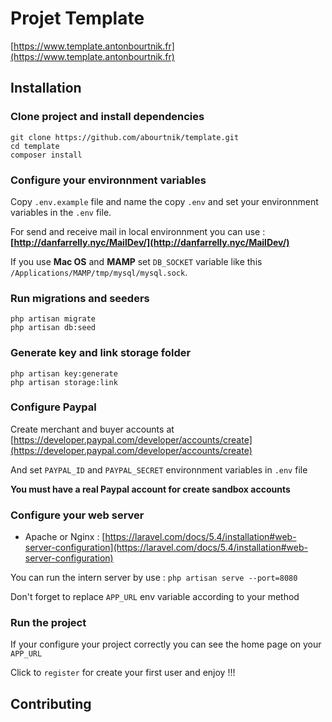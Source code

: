 # Projet Template

[https://www.template.antonbourtnik.fr](https://www.template.antonbourtnik.fr)

## Installation

### Clone project and install dependencies

```shell
git clone https://github.com/abourtnik/template.git
cd template
composer install
```

### Configure your environnment variables

Copy `.env.example` file and name the copy `.env` and set your environnment variables in the `.env` file.

For send and receive mail in local environnment you can use :  **[http://danfarrelly.nyc/MailDev/](http://danfarrelly.nyc/MailDev/)**

If you use **Mac OS** and **MAMP** set `DB_SOCKET` variable like this `/Applications/MAMP/tmp/mysql/mysql.sock`.


### Run migrations and seeders

```shell
php artisan migrate
php artisan db:seed
```

### Generate key and link storage folder

```shell
php artisan key:generate
php artisan storage:link
```

### Configure Paypal

Create merchant and buyer accounts at [https://developer.paypal.com/developer/accounts/create](https://developer.paypal.com/developer/accounts/create)

And set `PAYPAL_ID` and `PAYPAL_SECRET` environnment variables in `.env` file

**You must have a real Paypal account for create sandbox accounts**


### Configure your web server

+ Apache or Nginx :
    [https://laravel.com/docs/5.4/installation#web-server-configuration](https://laravel.com/docs/5.4/installation#web-server-configuration)
    
You can run the intern server by use : `php artisan serve --port=8080`

Don't forget to replace `APP_URL` env variable according to your method

### Run the project

If your configure your project correctly you can see the home page on your `APP_URL` 

Click to `register` for create your first user and enjoy !!!


## Contributing




